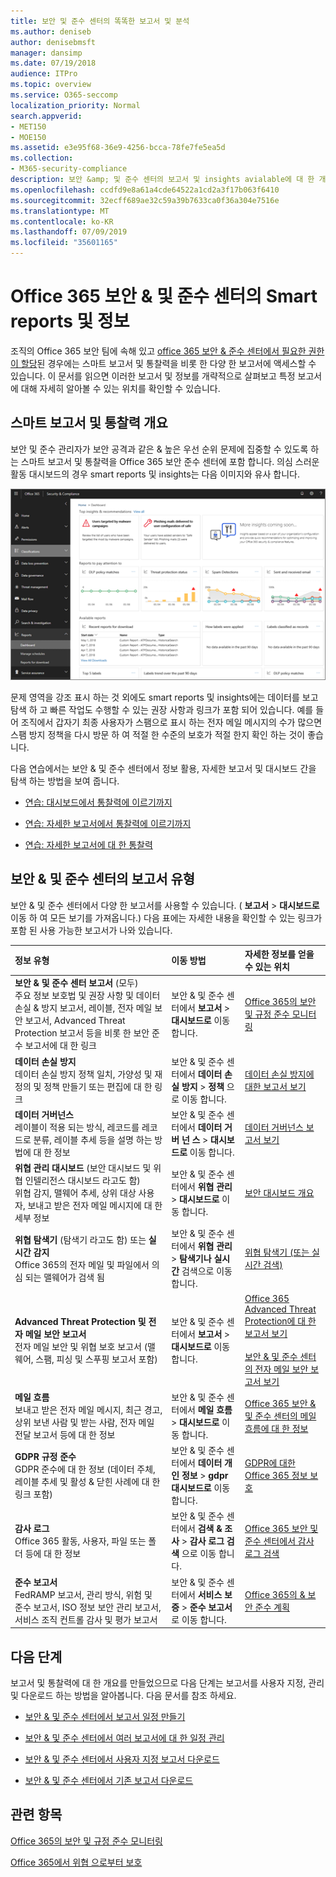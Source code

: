 ```yaml
---
title: 보안 및 준수 센터의 똑똑한 보고서 및 분석
ms.author: deniseb
author: denisebmsft
manager: dansimp
ms.date: 07/19/2018
audience: ITPro
ms.topic: overview
ms.service: O365-seccomp
localization_priority: Normal
search.appverid:
- MET150
- MOE150
ms.assetid: e3e95f68-36e9-4256-bcca-78fe7fe5ea5d
ms.collection:
- M365-security-compliance
description: 보안 &amp; 및 준수 센터의 보고서 및 insights avialable에 대 한 개요를 확인 하세요.
ms.openlocfilehash: ccdfd9e8a61a4cde64522a1cd2a3f17b063f6410
ms.sourcegitcommit: 32ecff689ae32c59a39b7633ca0f36a304e7516e
ms.translationtype: MT
ms.contentlocale: ko-KR
ms.lasthandoff: 07/09/2019
ms.locfileid: "35601165"
---
```

# <a name="smart-reports-and-insights-in-the-office-365-security-amp-compliance-center"></a>Office 365 보안 &amp; 및 준수 센터의 Smart reports 및 정보

조직의 Office 365 보안 팀에 속해 있고 [office 365 보안 &amp; 준수 센터에서 필요한 권한이 할당](permissions-in-the-security-and-compliance-center.md)된 경우에는 스마트 보고서 및 통찰력을 비롯 한 다양 한 보고서에 액세스할 수 있습니다. 이 문서를 읽으면 이러한 보고서 및 정보를 개략적으로 살펴보고 특정 보고서에 대해 자세히 알아볼 수 있는 위치를 확인할 수 있습니다.
      
## <a name="smart-reports-and-insights-overview"></a>스마트 보고서 및 통찰력 개요

보안 및 준수 관리자가 보안 공격과 같은 &amp; 높은 우선 순위 문제에 집중할 수 있도록 하는 스마트 보고서 및 통찰력을 Office 365 보안 준수 센터에 포함 합니다. 의심 스러운 활동 대시보드의 경우 smart reports 및 insights는 다음 이미지와 유사 합니다.
  
![보안 &amp; 및 준수 센터에서 보고서 \> 대시보드를 선택 합니다.](media/2a668c3d-3fa3-4e37-8149-46989b33ae8c.png)
  
문제 영역을 강조 표시 하는 것 외에도 smart reports 및 insights에는 데이터를 보고 탐색 하 고 빠른 작업도 수행할 수 있는 권장 사항과 링크가 포함 되어 있습니다. 예를 들어 조직에서 갑자기 최종 사용자가 스팸으로 표시 하는 전자 메일 메시지의 수가 많으면 스팸 방지 정책을 다시 방문 하 여 적절 한 수준의 보호가 적절 한지 확인 하는 것이 좋습니다.
  
다음 연습에서는 보안 &amp; 및 준수 센터에서 정보 활용, 자세한 보고서 및 대시보드 간을 탐색 하는 방법을 보여 줍니다.
  
- [연습: 대시보드에서 통찰력에 이르기까지](from-a-dashboard-to-an-insight.md)
    
- [연습: 자세한 보고서에서 통찰력에 이르기까지](from-a-detailed-report-to-an-insight.md)
    
- [연습: 자세한 보고서에 대 한 통찰력](from-an-insight-to-a-detailed-report.md)
    
## <a name="types-of-reports-in-the-security-amp-compliance-center"></a>보안 &amp; 및 준수 센터의 보고서 유형

보안 &amp; 및 준수 센터에서 다양 한 보고서를 사용할 수 있습니다. ( **보고서** \> **대시보드로** 이동 하 여 모든 보기를 가져옵니다.) 다음 표에는 자세한 내용을 확인할 수 있는 링크가 포함 된 사용 가능한 보고서가 나와 있습니다. 
  
|**정보 유형**|**이동 방법**|**자세한 정보를 얻을 수 있는 위치**|
|:-----|:-----|:-----|
|**보안 &amp; 및 준수 센터 보고서** (모두)  <br/> 주요 정보 보호법 및 권장 사항 및 데이터 손실 &amp; 방지 보고서, 레이블, 전자 메일 보안 보고서, Advanced Threat Protection 보고서 등을 비롯 한 보안 준수 보고서에 대 한 링크  <br/> |보안 &amp; 및 준수 센터에서 **보고서** \> **대시보드로** 이동 합니다. <br/> |[Office 365의 보안 및 규정 준수 모니터링](monitor-security-and-compliance.md) <br/> |
|**데이터 손실 방지** <br/> 데이터 손실 방지 정책 일치, 가양성 및 재정의 및 정책 만들기 또는 편집에 대 한 링크  <br/> |보안 &amp; 및 준수 센터에서 **데이터 손실 방지** \> **정책** 으로 이동 합니다. <br/> |[데이터 손실 방지에 대한 보고서 보기](view-the-dlp-reports.md) <br/> |
|**데이터 거버넌스** <br/> 레이블이 적용 되는 방식, 레코드를 레코드로 분류, 레이블 추세 등을 설명 하는 방법에 대 한 정보  <br/> |보안 &amp; 및 준수 센터에서 **데이터 거 버 넌 스** \> **대시보드로** 이동 합니다. <br/> |[데이터 거버넌스 보고서 보기](view-the-data-governance-reports.md) <br/> |
|**위협 관리 대시보드** (보안 대시보드 및 위협 인텔리전스 대시보드 라고도 함)  <br/> 위협 감지, 맬웨어 추세, 상위 대상 사용자, 보내고 받은 전자 메일 메시지에 대 한 세부 정보  <br/> |보안 &amp; 및 준수 센터에서 **위협 관리** \> **대시보드로** 이동 합니다. <br/> |[보안 대시보드 개요](security-dashboard.md) <br/> |
|**위협 탐색기** (탐색기 라고도 함) 또는 **실시간 감지** <br/> Office 365의 전자 메일 및 파일에서 의심 되는 맬웨어가 검색 됨  <br/> |보안 &amp; 및 준수 센터에서 **위협 관리** \> **탐색기나** **실시간** 검색으로 이동 합니다.<br/> |[위협 탐색기 (또는 실시간 검색)](threat-explorer.md) <br/> |
|**Advanced Threat Protection 및 전자 메일 보안 보고서** <br/> 전자 메일 보안 및 위협 보호 보고서 (맬웨어, 스팸, 피싱 및 스푸핑 보고서 포함)  <br/> |보안 &amp; 및 준수 센터에서 **보고서** \> **대시보드로** 이동 합니다. <br/> |[Office 365 Advanced Threat Protection에 대 한 보고서 보기](view-reports-for-atp.md) <br/><br/> [보안 &amp; 및 준수 센터의 전자 메일 보안 보고서 보기](view-email-security-reports.md) <br/> |
|**메일 흐름** <br/> 보내고 받은 전자 메일 메시지, 최근 경고, 상위 보낸 사람 및 받는 사람, 전자 메일 전달 보고서 등에 대 한 정보  <br/> |보안 &amp; 및 준수 센터에서 **메일 흐름** \> **대시보드로** 이동 합니다. <br/> |[Office 365 보안 &amp; 및 준수 센터의 메일 흐름에 대 한 정보](https://support.office.com/article/beb6acaa-6016-4d54-ba7e-3d6d035e2b46.aspx) <br/> |
|**GDPR 규정 준수** <br/> GDPR 준수에 대 한 정보 (데이터 주체, 레이블 추세 및 활성 &amp; 닫힌 사례에 대 한 링크 포함)  <br/> |보안 &amp; 및 준수 센터에서 **데이터 개인 정보** \> **gdpr 대시보드로** 이동 합니다. <br/> |[GDPR에 대한 Office 365 정보 보호](https://docs.microsoft.com/office365/enterprise/office-365-information-protection-for-gdpr) <br/> |
|**감사 로그** <br/> Office 365 활동, 사용자, 파일 또는 폴더 등에 대 한 정보  <br/> |보안 &amp; 및 준수 센터에서 **검색 &amp; 조사** \> **감사 로그 검색** 으로 이동 합니다. <br/> |[Office 365 보안 및 준수 센터에서 감사 로그 검색](search-the-audit-log-in-security-and-compliance.md) <br/> |
|**준수 보고서** <br/> FedRAMP 보고서, 관리 방식, 위험 및 준수 보고서, ISO 정보 보안 관리 보고서, 서비스 조직 컨트롤 감사 및 평가 보고서  <br/> |보안 &amp; 및 준수 센터에서 **서비스 보증** \> **준수 보고서** 로 이동 합니다. <br/> |[Office 365의 &amp; 보안 준수 계획](plan-for-security-and-compliance.md) <br/> |
  
## <a name="next-steps"></a>다음 단계

보고서 및 통찰력에 대 한 개요를 만들었으므로 다음 단계는 보고서를 사용자 지정, 관리 및 다운로드 하는 방법을 알아봅니다. 다음 문서를 참조 하세요.
  
- [보안 &amp; 및 준수 센터에서 보고서 일정 만들기](create-a-schedule-for-a-report.md)
    
- [보안 &amp; 및 준수 센터에서 여러 보고서에 대 한 일정 관리](manage-schedules-for-multiple-reports.md)
    
- [보안 &amp; 및 준수 센터에서 사용자 지정 보고서 다운로드](set-up-and-download-a-custom-report.md)
    
- [보안 &amp; 및 준수 센터에서 기존 보고서 다운로드](download-existing-reports.md)
    
## <a name="related-topics"></a>관련 항목

[Office 365의 보안 및 규정 준수 모니터링](monitor-security-and-compliance.md)
  
[Office 365에서 위협 으로부터 보호](protect-against-threats.md)
  


